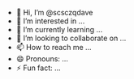 - 👋 Hi, I’m @scsczqdave
- 👀 I’m interested in ...
- 🌱 I’m currently learning ...
- 💞️ I’m looking to collaborate on ...
- 📫 How to reach me ...
- 😄 Pronouns: ...
- ⚡ Fun fact: ...

<!---
scsczqdave/scsczqdave is a ✨ special ✨ repository because its `README.md` (this file) appears on your GitHub profile.
You can click the Preview link to take a look at your changes.
--->
